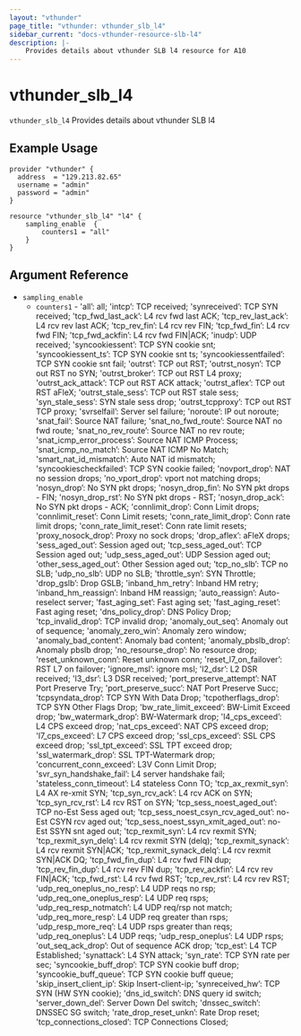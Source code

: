 ```yaml
---
layout: "vthunder"
page_title: "vthunder: vthunder_slb_l4"
sidebar_current: "docs-vthunder-resource-slb-l4"
description: |-
    Provides details about vthunder SLB l4 resource for A10
---
```


# vthunder\_slb\_l4

`vthunder_slb_l4` Provides details about vthunder SLB l4
## Example Usage


```hcl
provider "vthunder" {
  address  = "129.213.82.65"
  username = "admin"
  password = "admin"
}

resource "vthunder_slb_l4" "l4" {
	sampling_enable  {
	    counters1 = "all"
	}
}
```

## Argument Reference

* `sampling_enable`
    * `counters1` - 'all’: all; 'intcp’: TCP received; 'synreceived’: TCP SYN received; 'tcp_fwd_last_ack’: L4 rcv fwd last ACK; 'tcp_rev_last_ack’: L4 rcv rev last ACK; 'tcp_rev_fin’: L4 rcv rev FIN; 'tcp_fwd_fin’: L4 rcv fwd FIN; 'tcp_fwd_ackfin’: L4 rcv fwd FIN|ACK; 'inudp’: UDP received; 'syncookiessent’: TCP SYN cookie snt; 'syncookiessent_ts’: TCP SYN cookie snt ts; 'syncookiessentfailed’: TCP SYN cookie snt fail; 'outrst’: TCP out RST; 'outrst_nosyn’: TCP out RST no SYN; 'outrst_broker’: TCP out RST L4 proxy; 'outrst_ack_attack’: TCP out RST ACK attack; 'outrst_aflex’: TCP out RST aFleX; 'outrst_stale_sess’: TCP out RST stale sess; 'syn_stale_sess’: SYN stale sess drop; 'outrst_tcpproxy’: TCP out RST TCP proxy; 'svrselfail’: Server sel failure; 'noroute’: IP out noroute; 'snat_fail’: Source NAT failure; 'snat_no_fwd_route’: Source NAT no fwd route; 'snat_no_rev_route’: Source NAT no rev route; 'snat_icmp_error_process’: Source NAT ICMP Process; 'snat_icmp_no_match’: Source NAT ICMP No Match; 'smart_nat_id_mismatch’: Auto NAT id mismatch; 'syncookiescheckfailed’: TCP SYN cookie failed; 'novport_drop’: NAT no session drops; 'no_vport_drop’: vport not matching drops; 'nosyn_drop’: No SYN pkt drops; 'nosyn_drop_fin’: No SYN pkt drops - FIN; 'nosyn_drop_rst’: No SYN pkt drops - RST; 'nosyn_drop_ack’: No SYN pkt drops - ACK; 'connlimit_drop’: Conn Limit drops; 'connlimit_reset’: Conn Limit resets; 'conn_rate_limit_drop’: Conn rate limit drops; 'conn_rate_limit_reset’: Conn rate limit resets; 'proxy_nosock_drop’: Proxy no sock drops; 'drop_aflex’: aFleX drops; 'sess_aged_out’: Session aged out; 'tcp_sess_aged_out’: TCP Session aged out; 'udp_sess_aged_out’: UDP Session aged out; 'other_sess_aged_out’: Other Session aged out; 'tcp_no_slb’: TCP no SLB; 'udp_no_slb’: UDP no SLB; 'throttle_syn’: SYN Throttle; 'drop_gslb’: Drop GSLB; 'inband_hm_retry’: Inband HM retry; 'inband_hm_reassign’: Inband HM reassign; 'auto_reassign’: Auto-reselect server; 'fast_aging_set’: Fast aging set; 'fast_aging_reset’: Fast aging reset; 'dns_policy_drop’: DNS Policy Drop; 'tcp_invalid_drop’: TCP invalid drop; 'anomaly_out_seq’: Anomaly out of sequence; 'anomaly_zero_win’: Anomaly zero window; 'anomaly_bad_content’: Anomaly bad content; 'anomaly_pbslb_drop’: Anomaly pbslb drop; 'no_resourse_drop’: No resource drop; 'reset_unknown_conn’: Reset unknown conn; 'reset_l7_on_failover’: RST L7 on failover; 'ignore_msl’: ignore msl; 'l2_dsr’: L2 DSR received; 'l3_dsr’: L3 DSR received; 'port_preserve_attempt’: NAT Port Preserve Try; 'port_preserve_succ’: NAT Port Preserve Succ; 'tcpsyndata_drop’: TCP SYN With Data Drop; 'tcpotherflags_drop’: TCP SYN Other Flags Drop; 'bw_rate_limit_exceed’: BW-Limit Exceed drop; 'bw_watermark_drop’: BW-Watermark drop; 'l4_cps_exceed’: L4 CPS exceed drop; 'nat_cps_exceed’: NAT CPS exceed drop; 'l7_cps_exceed’: L7 CPS exceed drop; 'ssl_cps_exceed’: SSL CPS exceed drop; 'ssl_tpt_exceed’: SSL TPT exceed drop; 'ssl_watermark_drop’: SSL TPT-Watermark drop; 'concurrent_conn_exceed’: L3V Conn Limit Drop; 'svr_syn_handshake_fail’: L4 server handshake fail; 'stateless_conn_timeout’: L4 stateless Conn TO; 'tcp_ax_rexmit_syn’: L4 AX re-xmit SYN; 'tcp_syn_rcv_ack’: L4 rcv ACK on SYN; 'tcp_syn_rcv_rst’: L4 rcv RST on SYN; 'tcp_sess_noest_aged_out’: TCP no-Est Sess aged out; 'tcp_sess_noest_csyn_rcv_aged_out’: no-Est CSYN rcv aged out; 'tcp_sess_noest_ssyn_xmit_aged_out’: no-Est SSYN snt aged out; 'tcp_rexmit_syn’: L4 rcv rexmit SYN; 'tcp_rexmit_syn_delq’: L4 rcv rexmit SYN (delq); 'tcp_rexmit_synack’: L4 rcv rexmit SYN|ACK; 'tcp_rexmit_synack_delq’: L4 rcv rexmit SYN|ACK DQ; 'tcp_fwd_fin_dup’: L4 rcv fwd FIN dup; 'tcp_rev_fin_dup’: L4 rcv rev FIN dup; 'tcp_rev_ackfin’: L4 rcv rev FIN|ACK; 'tcp_fwd_rst’: L4 rcv fwd RST; 'tcp_rev_rst’: L4 rcv rev RST; 'udp_req_oneplus_no_resp’: L4 UDP reqs no rsp; 'udp_req_one_oneplus_resp’: L4 UDP req rsps; 'udp_req_resp_notmatch’: L4 UDP req/rsp not match; 'udp_req_more_resp’: L4 UDP req greater than rsps; 'udp_resp_more_req’: L4 UDP rsps greater than reqs; 'udp_req_oneplus’: L4 UDP reqs; 'udp_resp_oneplus’: L4 UDP rsps; 'out_seq_ack_drop’: Out of sequence ACK drop; 'tcp_est’: L4 TCP Established; 'synattack’: L4 SYN attack; 'syn_rate’: TCP SYN rate per sec; 'syncookie_buff_drop’: TCP SYN cookie buff drop; 'syncookie_buff_queue’: TCP SYN cookie buff queue; 'skip_insert_client_ip’: Skip Insert-client-ip; 'synreceived_hw’: TCP SYN (HW SYN cookie); 'dns_id_switch’: DNS query id switch; 'server_down_del’: Server Down Del switch; 'dnssec_switch’: DNSSEC SG switch; 'rate_drop_reset_unkn’: Rate Drop reset; 'tcp_connections_closed’: TCP Connections Closed;
